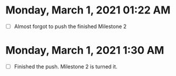 # Monday, March  1, 2021 01:22 AM
- [ ] Almost forgot to push the finished Milestone 2

# Monday, March 1, 2021 1:30 AM 
- [ ] Finished the push. Milestone 2 is turned it. 
